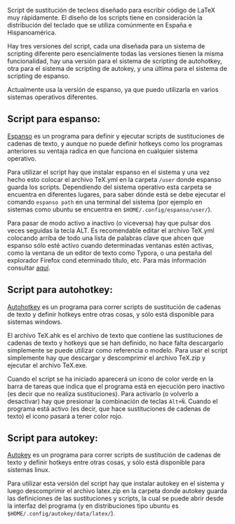Script de sustitución de tecleos diseñado para escribir código de LaTeX muy rápidamente. El diseño de los scripts tiene en consideración la distribución del teclado que se utiliza comúnmente en España e Hispanoamérica. 

Hay tres versiones del script, cada una diseñada para un sistema de scripting diferente pero esencialmente todas las versiones tienen la misma funcionalidad, hay una versión para el sistema de scripting de autohotkey, otra para el sistema de scripting de autokey, y una última para el sistema de scripting de espanso.

Actualmente usa la versión de espanso, ya que puedo utilizarla en varios sistemas operativos diferentes.

## Script para espanso:

[Espanso](https://espanso.org/) es un programa para definir y ejecutar scripts de sustituciones de cadenas de texto, y aunque no puede definir hotkeys como los programas anteriores su ventaja radica en que funciona en cualquier sistema operativo. 

Para utilizar el script hay que instalar espanso en el sistema y una vez hecho esto colocar el archivo TeX.yml en la carpeta `/user` donde espanso guarda los scripts. Dependiendo del sistema operativo esta carpeta se encuentra en diferentes lugares, para saber dónde está se debe ejecutar el comando `espanso path` en una terminal del sistema (por ejemplo en sistemas como ubuntu se encuentra en `$HOME/.config/espanso/user/`).

Para pasar de modo activo a inactivo (o viceversa) hay que pulsar dos veces seguidas la tecla ALT. Es recomendable editar el archivo TeX.yml colocando arriba de todo una lista de palabras clave que ahcen que espanso sólo esté activo cuando determinadas ventanas estén activas, como la ventana de un editor de texto como Typora, o una pestaña del explorador Firefox cond eterminado título, etc. Para más información consultar [aquí](https://espanso.org/docs/configuration/#application-specific-configurations).

## Script para autohotkey:

[Autohotkey](https://www.autohotkey.com/) es un programa para correr scripts de sustitución de cadenas de texto y definir hotkeys entre otras cosas, y sólo está disponible para sistemas windows.

El archivo TeX.ahk es el archivo de texto que contiene las sustituciones de cadenas de texto y hotkeys que se han definido, no hace falta descargarlo simplemente se puede utilizar como referencia o modelo. Para usar el script simplemente hay que descargar y descomprimir el archivo TeX.zip y ejecutar el archivo TeX.exe.

Cuando el script se ha iniciado aparecerá un icono de color verde en la barra de tareas que indica que el programa está en ejecución pero inactivo (es decir que no realiza sustituciones). Para activarlo (o volverlo a desactivar) hay que presionar la combinación de teclas `Alt+Ñ`. Cuando el programa está activo (es decir, que hace sustituciones de cadenas de texto) el icono pasará a tener color rojo.

## Script para autokey:

[Autokey](https://github.com/autokey/autokey) es un programa para correr scripts de sustitución de cadenas de texto y definir hotkeys entre otras cosas, y sólo está disponible para sistemas linux. 

Para utilizar esta versión del script hay que instalar autokey en el sistema y luego descomprimir el archivo latex.zip en la carpeta donde autokey guarda las definiciones de las sustituciones y scripts, la cual se puede abrir desde la interfaz del programa (y en distribuciones tipo ubuntu es `$HOME/.config/autokey/data/latex/`).
